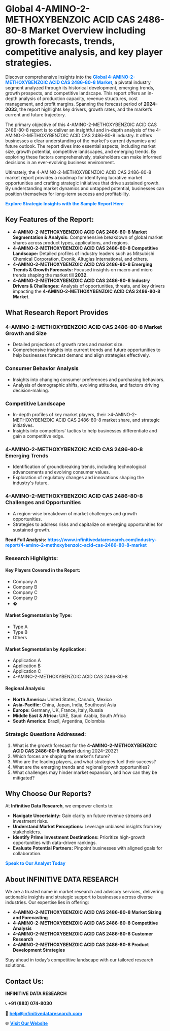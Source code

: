 <h1>Global 4-AMINO-2-METHOXYBENZOIC ACID CAS 2486-80-8 Market Overview including growth forecasts, trends, competitive analysis, and key player strategies.</h1>
<p>
Discover comprehensive insights into the 
<a href="https://www.infinitivedataresearch.com/industry-report/4-amino-2-methoxybenzoic-acid-cas-2486-80-8-market" rel="dofollow" style="color: #007BFF; text-decoration: none;"><strong>Global 4-AMINO-2-METHOXYBENZOIC ACID CAS 2486-80-8 Market</strong></a>, a pivotal industry segment analyzed through its historical development, emerging trends, growth prospects, and competitive landscape. This report offers an in-depth analysis of production capacity, revenue structures, cost management, and profit margins. Spanning the forecast period of <strong>2024–2033</strong>, the report highlights key drivers, growth rates, and the market’s current and future trajectory.
</p>
<p>
The primary objective of this 4-AMINO-2-METHOXYBENZOIC ACID CAS 2486-80-8 report is to deliver an insightful and in-depth analysis of the 4-AMINO-2-METHOXYBENZOIC ACID CAS 2486-80-8 industry. It offers businesses a clear understanding of the market's current dynamics and future outlook. The report dives into essential aspects, including market size, growth potential, competitive landscapes, and emerging trends. By exploring these factors comprehensively, stakeholders can make informed decisions in an ever-evolving business environment.
</p>
<p>
Ultimately, the 4-AMINO-2-METHOXYBENZOIC ACID CAS 2486-80-8 market report provides a roadmap for identifying lucrative market opportunities and crafting strategic initiatives that drive sustained growth. By understanding market dynamics and untapped potential, businesses can position themselves for long-term success and profitability.
</p>
<p>
<a href="https://www.infinitivedataresearch.com/request-sample/reportId=112053" style="color: #007BFF; text-decoration: none;"><strong>Explore Strategic Insights with the Sample Report Here</strong></a>
</p>

<h2>Key Features of the Report:</h2>
<ul>
<li><strong>4-AMINO-2-METHOXYBENZOIC ACID CAS 2486-80-8 Market Segmentation & Analysis:</strong> Comprehensive breakdown of global market shares across product types, applications, and regions.</li>
<li><strong>4-AMINO-2-METHOXYBENZOIC ACID CAS 2486-80-8 Competitive Landscape:</strong> Detailed profiles of industry leaders such as Mitsubishi Chemical Corporation, Evonik, Altuglas International, and others.</li>
<li><strong>4-AMINO-2-METHOXYBENZOIC ACID CAS 2486-80-8 Emerging Trends & Growth Forecasts:</strong> Focused insights on macro and micro trends shaping the market till <strong>2032</strong>.</li>
<li><strong>4-AMINO-2-METHOXYBENZOIC ACID CAS 2486-80-8 Industry Drivers & Challenges:</strong> Analysis of opportunities, threats, and key drivers impacting the <strong>4-AMINO-2-METHOXYBENZOIC ACID CAS 2486-80-8 Market</strong>.</li>
</ul>

<h2>What Research Report Provides</h2>
<h3>4-AMINO-2-METHOXYBENZOIC ACID CAS 2486-80-8 Market Growth and Size</h3>
<ul>
<li>Detailed projections of growth rates and market size.</li>
<li>Comprehensive insights into current trends and future opportunities to help businesses forecast demand and align strategies effectively.</li>
</ul>

<h3>Consumer Behavior Analysis</h3>
<ul>
<li>Insights into changing consumer preferences and purchasing behaviors.</li>
<li>Analysis of demographic shifts, evolving attitudes, and factors driving decision-making.</li>
</ul>

<h3>Competitive Landscape</h3>
<ul>
<li>In-depth profiles of key market players, their >4-AMINO-2-METHOXYBENZOIC ACID CAS 2486-80-8 market share, and strategic initiatives.</li>
<li>Insights into competitors' tactics to help businesses differentiate and gain a competitive edge.</li>
</ul>

<h3>4-AMINO-2-METHOXYBENZOIC ACID CAS 2486-80-8 Emerging Trends</h3>
<ul>
<li>Identification of groundbreaking trends, including technological advancements and evolving consumer values.</li>
<li>Exploration of regulatory changes and innovations shaping the industry's future.</li>
</ul>

<h3>4-AMINO-2-METHOXYBENZOIC ACID CAS 2486-80-8 Challenges and Opportunities</h3>
<ul>
<li>A region-wise breakdown of market challenges and growth opportunities.</li>
<li>Strategies to address risks and capitalize on emerging opportunities for sustained growth.</li>
</ul>
<p><strong>Read Full Analysis:</strong> <a href="https://www.infinitivedataresearch.com/industry-report/4-amino-2-methoxybenzoic-acid-cas-2486-80-8-market" rel="dofollow" style="color: #007BFF; text-decoration: none;"><strong>https://www.infinitivedataresearch.com/industry-report/4-amino-2-methoxybenzoic-acid-cas-2486-80-8-market</strong></a></p>
<h3>Research Highlights:</h3>
<h4>Key Players Covered in the Report:</h4>
<ul><li>Company A</li><li>Company B</li><li>Company C</li><li>Company D</li><li>�</li></ul>
<h4>Market Segmentation by Type:</h4>
<ul><li>Type A</li><li>Type B</li><li>Others</li></ul>
<h4>Market Segmentation by Application:</h4>
<ul><li>Application A</li><li>Application B</li><li>Application C</li><li>4-AMINO-2-METHOXYBENZOIC ACID CAS 2486-80-8</li></ul>

<h4>Regional Analysis:</h4>
<ul>
<li><strong>North America:</strong> United States, Canada, Mexico</li>
<li><strong>Asia-Pacific:</strong> China, Japan, India, Southeast Asia</li>
<li><strong>Europe:</strong> Germany, UK, France, Italy, Russia</li>
<li><strong>Middle East & Africa:</strong> UAE, Saudi Arabia, South Africa</li>
<li><strong>South America:</strong> Brazil, Argentina, Colombia</li>
</ul>

<h3>Strategic Questions Addressed:</h3>
<ol>
<li>What is the growth forecast for the <strong>4-AMINO-2-METHOXYBENZOIC ACID CAS 2486-80-8 Market</strong> during 2024–2032?</li>
<li>Which forces are shaping the market's future?</li>
<li>Who are the leading players, and what strategies fuel their success?</li>
<li>What are the emerging trends and regional growth opportunities?</li>
<li>What challenges may hinder market expansion, and how can they be mitigated?</li>
</ol>

<h2>Why Choose Our Reports?</h2>
<p>At <strong>Infinitive Data Research</strong>, we empower clients to:</p>
<ul>
<li><strong>Navigate Uncertainty:</strong> Gain clarity on future revenue streams and investment risks.</li>
<li><strong>Understand Market Perceptions:</strong> Leverage unbiased insights from key stakeholders.</li>
<li><strong>Identify Prime Investment Destinations:</strong> Prioritize high-growth opportunities with data-driven rankings.</li>
<li><strong>Evaluate Potential Partners:</strong> Pinpoint businesses with aligned goals for collaboration.</li>
</ul>
<p><a href="https://www.infinitivedataresearch.com/industry-report/4-amino-2-methoxybenzoic-acid-cas-2486-80-8-market" rel="dofollow" style="color: #007BFF; text-decoration: none;"><strong>Speak to Our Analyst Today</strong></a></p>

<h2>About INFINITIVE DATA RESEARCH</h2>
<p>We are a trusted name in market research and advisory services, delivering actionable insights and strategic support to businesses across diverse industries. Our expertise lies in offering:</p>
<ul>
<li><strong>4-AMINO-2-METHOXYBENZOIC ACID CAS 2486-80-8 Market Sizing and Forecasting</strong></li>
<li><strong>4-AMINO-2-METHOXYBENZOIC ACID CAS 2486-80-8 Competitive Analysis</strong></li>
<li><strong>4-AMINO-2-METHOXYBENZOIC ACID CAS 2486-80-8 Customer Research</strong></li>
<li><strong>4-AMINO-2-METHOXYBENZOIC ACID CAS 2486-80-8 Product Development Strategies</strong></li>
</ul>
<p>Stay ahead in today’s competitive landscape with our tailored research solutions.</p>

<h2>Contact Us:</h2>
<p><strong>INFINITIVE DATA RESEARCH</strong></p>
<p>📞 <strong>+91 (883) 074-8030</strong></p>
<p>📧 <strong><a href="mailto:help@infinitivedataresearch.com" style="color: #007BFF;">help@infinitivedataresearch.com</a></strong></p>
<p>🌐 <strong><a href="https://www.infinitivedataresearch.com" rel="dofollow" style="color: #007BFF;">Visit Our Website</a></strong></p>